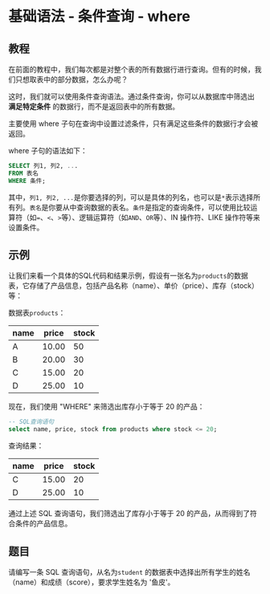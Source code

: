 # 基础语法 - 条件查询 - where

## 教程

在前面的教程中，我们每次都是对整个表的所有数据行进行查询。但有的时候，我们只想取表中的部分数据，怎么办呢？

这时，我们就可以使用条件查询语法。通过条件查询，你可以从数据库中筛选出 **满足特定条件** 的数据行，而不是返回表中的所有数据。

主要使用 where 子句在查询中设置过滤条件，只有满足这些条件的数据行才会被返回。

where 子句的语法如下：

```sql
SELECT 列1, 列2, ...
FROM 表名
WHERE 条件;
```

其中，`列1, 列2, ...`是你要选择的列，可以是具体的列名，也可以是`*`表示选择所有列。`表名`是你要从中查询数据的表名。`条件`是指定的查询条件，可以使用比较运算符（如`=`、`<`、`>`等）、逻辑运算符（如`AND`、`OR`等）、IN 操作符、LIKE 操作符等来设置条件。



## 示例

让我们来看一个具体的SQL代码和结果示例，假设有一张名为`products`的数据表，它存储了产品信息，包括产品名称（name）、单价（price）、库存（stock）等：

数据表`products`：

|   name   | price | stock |
|----------|-------|-------|
|   A      | 10.00 |   50  |
|   B      | 20.00 |   30  |
|   C      | 15.00 |   20  |
|   D      | 25.00 |   10  |

现在，我们使用 "WHERE" 来筛选出库存小于等于 20 的产品：

```sql
-- SQL查询语句
select name, price, stock from products where stock <= 20;
```



查询结果：

|   name   | price | stock |
|----------|-------|-------|
|   C      | 15.00 |   20  |
|   D      | 25.00 |   10  |



通过上述 SQL 查询语句，我们筛选出了库存小于等于 20 的产品，从而得到了符合条件的产品信息。



## 题目

请编写一条 SQL 查询语句，从名为`student` 的数据表中选择出所有学生的姓名（name）和成绩（score），要求学生姓名为 '鱼皮'。

